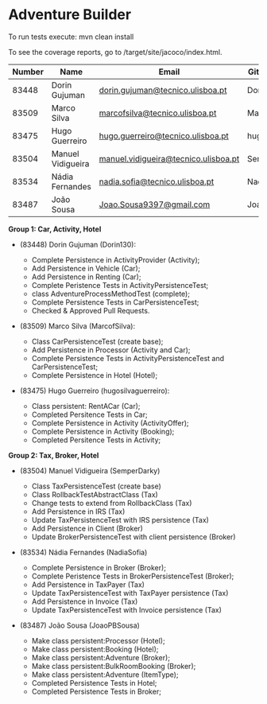 ﻿# Adventure Builder

To run tests execute: mvn clean install

To see the coverage reports, go to <module name>/target/site/jacoco/index.html.


|   Number   |          Name           |                Email                 |   GitHub Username  | Group |
| ---------- | ----------------------- | ----------------------------------   | -------------------| ----- |
| 83448      |  Dorin Gujuman          | dorin.gujuman@tecnico.ulisboa.pt     |  Dorin130          |   1   |
| 83509      |  Marco Silva            | marcofsilva@tecnico.ulisboa.pt       |  MarcofSilva       |   1   |
| 83475      |  Hugo Guerreiro         | hugo.guerreiro@tecnico.ulisboa.pt    |  hugosilvaguerreiro|   1   |
| 83504      |  Manuel Vidigueira      | manuel.vidigueira@tecnico.ulisboa.pt |  SemperDarky       |   2   |
| 83534      |  Nádia Fernandes        | nadia.sofia@tecnico.ulisboa.pt       |  NadiaSofia        |   2   |
| 83487      |  João Sousa             | Joao.Sousa9397@gmail.com             |  JoaoPBSousa       |   2   |

**Group 1: Car, Activity, Hotel**
 - (83448) Dorin Gujuman (Dorin130):
 	* Complete Persistence in ActivityProvider (Activity);
 	* Add Persistence in Vehicle (Car);
 	* Add Persistence in Renting (Car);
 	* Complete Peristence Tests in ActivityPersistenceTest;
 	* class AdventureProcessMethodTest (complete);
 	* Complete Persistence Tests in CarPersistenceTest;
 	* Checked & Approved Pull Requests.
 	
 - (83509) Marco Silva	(MarcofSilva):
 	* Class CarPersistenceTest (create base);
 	* Add Persistence in  Processor (Activity and Car);
 	* Complete Persistence Tests in ActivityPersistenceTest and CarPersistenceTest;
 	* Complete Persistence in Hotel (Hotel);
	
 - (83475) Hugo Guerreiro (hugosilvaguerreiro):
 	* Class persistent: RentACar (Car);
	* Completed Persitence Tests in Car;
 	* Complete Persistence in Activity (ActivityOffer);
 	* Complete Persistence in Activity (Booking);
	* Completed Persitence Tests in Activity;

**Group 2: Tax, Broker, Hotel**
 - (83504) Manuel Vidigueira (SemperDarky)
	* Class TaxPersistenceTest (create base)
	* Class RollbackTestAbstractClass (Tax)
	* Change tests to extend from RollbackClass (Tax)
	* Add Persistence in IRS (Tax)
	* Update TaxPersistenceTest with IRS persistence (Tax)
	* Add Persistence in Client (Broker)
	* Update BrokerPersistenceTest with client persistence (Broker)

 - (83534) Nádia Fernandes (NadiaSofia)
	* Complete Persistence in Broker (Broker);
	* Complete Peristence Tests in BrokerPersistenceTest (Broker);
	* Add Persistence in TaxPayer (Tax)
	* Update TaxPersistenceTest with TaxPayer persistence (Tax)
	* Add Persistence in Invoice (Tax)
	* Update TaxPersistenceTest with Invoice persistence (Tax)

 - (83487) João Sousa (JoaoPBSousa)
	* Make class persistent:Processor (Hotel);
	* Make class persistent:Booking (Hotel);
	* Make class persistent:Adventure (Broker);
	* Make class persistent:BulkRoomBooking (Broker);
	* Make class persistent:Adventure (ItemType);
	* Completed Persistence Tests in Hotel;
	* Completed Persistence Tests in Broker;
